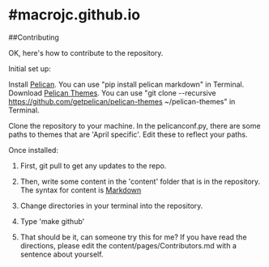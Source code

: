#macrojc.github.io
=================

##Contributing

OK, here's how to contribute to the repository.

Initial set up:

Install [Pelican](https://github.com/getpelican). You can use "pip install pelican markdown" in Terminal.
Download [Pelican Themes](https://github.com/getpelican/pelican-themes). You can use "git clone --recursive https://github.com/getpelican/pelican-themes ~/pelican-themes" in Terminal.

Clone the repository to your machine. In the pelicanconf.py, there are some paths to themes that are 'April specific'. Edit these to reflect your paths.

Once installed:

1) First, git pull to get any updates to the repo. 
2) Then, write some content in the 'content' folder that is in the repository. The syntax for content is [Markdown](http://daringfireball.net/projects/markdown/) 

3) Change directories in your terminal into the repository.  

4) Type 'make github' 

5) That should be it, can someone try this for me? If you have read the directions, please edit the content/pages/Contributors.md with a sentence about yourself. 

